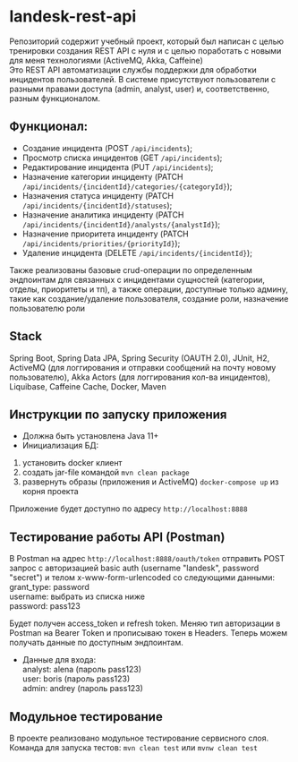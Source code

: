 # landesk-rest-api
Репозиторий содержит учебный проект, который был написан с целью тренировки создания REST API с нуля и с целью поработать с новыми для меня технологиями (ActiveMQ, Akka, Caffeine)  
Это REST API автоматизации службы поддержки для обработки инцидентов пользователей. В системе присутствуют пользователи с разными правами доступа (admin, analyst, user) и, соответственно, разным функционалом.  

## Функционал:
- Создание инцидента (POST ``` /api/incidents ```);  
- Просмотр списка инцидентов (GET ``` /api/incidents ```);  
- Редактирование инцидента (PUT ``` /api/incidents ```);  
- Назначение категории инциденту (PATCH ``` /api/incidents/{incidentId}/categories/{categoryId} ```);  
- Назначения статуса инциденту (PATCH ``` /api/incidents/{incidentId}/statuses ```);  
- Назначение аналитика инциденту (PATCH ``` /api/incidents/{incidentId}/analysts/{analystId} ```);  
- Назначение приоритета инциденту (PATCH ``` /api/incidents/priorities/{priorityId} ```);  
- Удаление инцидента (DELETE ``` /api/incidents/{incidentId} ```);  

Также реализованы базовые crud-операции по определенным эндпоинтам для связанных с инцидентами сущностей (категории, отделы, приоритеты и тп), а также операции, доступные только админу, такие как создание/удаление пользователя, создание роли, назначение пользователю роли      

## Stack
Spring Boot, Spring Data JPA, Spring Security (OAUTH 2.0), JUnit, H2, ActiveMQ (для логгирования и отправки сообщений на почту новому пользователю), Akka Actors (для логгирования кол-ва инцидентов), Liquibase, Caffeine Cache, Docker, Maven

## Инструкции по запуску приложения
- Должна быть установлена Java 11+
- Инициализация БД:
1. установить docker клиент
2. создать jar-file командой ``` mvn clean package ```
3. развернуть образы (приложения и ActiveMQ) ``` docker-compose up ``` из корня проекта

Приложение будет доступно по адресу ``` http://localhost:8888 ```

## Тестирование работы API (Postman)  
В Postman на адрес ``` http://localhost:8888/oauth/token ``` отправить POST запрос с авторизацией basic auth (username "landesk", password "secret") и телом x-www-form-urlencoded со следующими данными:  
grant_type: password  
username: выбрать из списка ниже  
password: pass123  

Будет получен access_token и refresh token. Меняю тип авторизации в Postman на Bearer Token и прописываю токен в Headers. Теперь можем получать данные по доступным эндпоинтам.  

- Данные для входа:  
analyst: alena (пароль pass123)  
user: boris (пароль pass123)  
admin: andrey (пароль pass123)

## Модульное тестирование 
В проекте реализовано модульное тестирование сервисного слоя.  
Команда для запуска тестов: ``` mvn clean test ``` или ``` mvnw clean test ```
